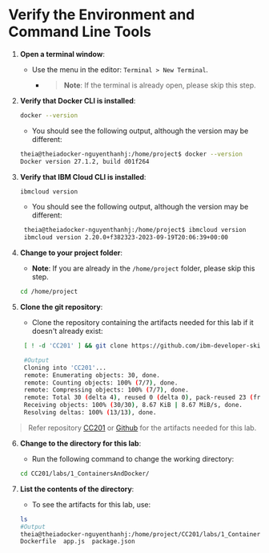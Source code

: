 # Verify the Environment and Command Line Tools

1. **Open a terminal window**:
   - Use the menu in the editor: `Terminal > New Terminal`.
     - >**Note**: If the terminal is already open, please skip this step.

2. **Verify that Docker CLI is installed**:
   ```bash
   docker --version
   ```
   - You should see the following output, although the version may be different:
   
    ```bash
    theia@theiadocker-nguyenthanhj:/home/project$ docker --version
    Docker version 27.1.2, build d01f264
   ```

3. **Verify that IBM Cloud CLI is installed**:
   ```bash
   ibmcloud version
   ```
   - You should see the following output, although the version may be different:
   ```bash
    theia@theiadocker-nguyenthanhj:/home/project$ ibmcloud version
    ibmcloud version 2.20.0+f382323-2023-09-19T20:06:39+00:00
   ```

4. **Change to your project folder**:
   - **Note**: If you are already in the `/home/project` folder, please skip this step.
   ```bash
   cd /home/project
   ```

5. **Clone the git repository**:
   - Clone the repository containing the artifacts needed for this lab if it doesn't already exist:
   ```bash
    [ ! -d 'CC201' ] && git clone https://github.com/ibm-developer-skills-network/CC201.git
   
    #Output
    Cloning into 'CC201'...
    remote: Enumerating objects: 30, done.
    remote: Counting objects: 100% (7/7), done.
    remote: Compressing objects: 100% (7/7), done.
    remote: Total 30 (delta 4), reused 0 (delta 0), pack-reused 23 (from 1)
    Receiving objects: 100% (30/30), 8.67 KiB | 8.67 MiB/s, done.
    Resolving deltas: 100% (13/13), done.
   ```

> Refer repository [CC201](./CC201) or [Github](https://github.com/ibm-developer-skills-network/CC201.git) for the artifacts needed for this lab.

6. **Change to the directory for this lab**:
   - Run the following command to change the working directory:
   ```bash
   cd CC201/labs/1_ContainersAndDocker/
   ```

7. **List the contents of the directory**:
   - To see the artifacts for this lab, use:
   ```bash
   ls
   #Output
   theia@theiadocker-nguyenthanhj:/home/project/CC201/labs/1_ContainersAndDocker$ ls
   Dockerfile  app.js  package.json
   ```